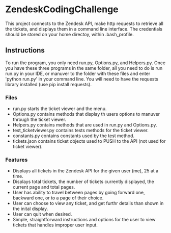 # ZendeskCodingChallenge

This project connects to the Zendesk API, make http requests to retrieve all the tickets, and displays them in a command line interface. The credentials should be stored on your home directoy, within .bash_profile. 



## Instructions
To run the program, you only need run.py, Options.py, and Helpers.py.
Once you have these three programs in the same folder, all you need to do is run run.py in your IDE, or 
manuver to the folder with these files and enter 'python run.py' in your command line. 
You will need to have the requests library installed (use pip install requests). 

### Files
- run.py starts the ticket viewer and the menu.
- Options.py contains methods that display th users options to manuver through the ticket viewer.
- Helpers.py contains methods that are used in run.py and Options.py.
- test_ticketviewer.py contains tests methods for the ticket viewer.
- constants.py contains constants used by the test method.
- tickets.json contains ticket objects used to PUSH to the API (not used for ticket viewer).

### Features
- Displays all tickets in the Zendesk API for the given user (me), 25 at a time. 
- Displays total tickets, the number of tickets currently displayed, the current page and total pages.
- User has ability to travel between pages by going forward one, backward one, or to a page of their choice.
- User can choose to view any ticket, and get furthr details than shown in the inital display.
- User can quit when desired. 
- Simple, straightforward instructions and options for the user to view tickets that handles improper user input. 


